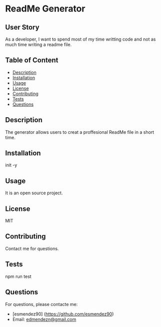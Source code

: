 # ReadMe Generator

    
    
  
  ## User Story
  As a developer, I want to spend most of my time writting code and not as much time writing a readme file. 
  
  ## Table of Content
  
  * [Description](#description)
  * [Installation](#installation)
  * [Usage](#usage)
  * [License](#license)
  * [Contributing](#contributing)
  * [Tests](#tests)
  * [Questions](#questions)
  
  ## Description
  The generator allows users to creat a proffesional ReadMe file in a short time.
  
  ## Installation
  init -y
  
  ## Usage 
  It is an open source project.
  
  ## License
  MIT
  
  ## Contributing
  Contact me for questions.
  
  ## Tests
  npm run test
  
  ## Questions
  For questions, please contacte me:
  * [esmendez90] (https://github.com/esmendez90)
  * Email: edmendezn@gmail.com
  